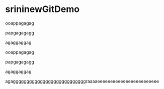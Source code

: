 # srininewGitDemo

ooappagagag

papgagagagg

agaggaggag



ooappagagag

papgagagagg

agaggaggag




agagggggggggggggggggggggggggggraaaaeeeeeeeeeeeeeeeeeeeeeeee
